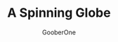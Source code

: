 ---
media: "images/rounds/round_4_1/spinning_globe.png"
media_type: image
type: art
title: A Spinning Globe
author: [GooberOne]
desc: I don't think it's meant to spin in that axis.
---